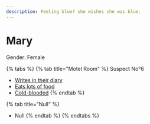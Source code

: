 ```yaml
---
description: Feeling blue? she wishes she was blue.
---
```


# Mary

Gender: Female

{% tabs %}
{% tab title="Motel Room" %}
Suspect No°6
- [Writes in their diary](/Clues/Writesintheirdiary.md)
- [Eats lots of food](/Clues/Eatslotsoffood.md)
- [Cold-blooded](/Clues/Cold-blooded.md)
{% endtab %}

{% tab title="Null" %}
- Null
{% endtab %}
{% endtabs %}